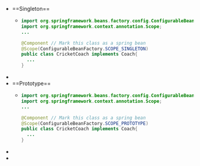 - ==Singleton==
	- ```java
	  import org.springframework.beans.factory.config.ConfigurableBeanFactory;
	  import org.springframework.context.annotation.Scope;
	  ...
	  
	  @Component // Mark this class as a spring bean
	  @Scope(ConfigurableBeanFactory.SCOPE_SINGLETON)
	  public class CricketCoach implements Coach{
	  	...
	  }
	  ```
-
- ==Prototype==
	- ```java
	  import org.springframework.beans.factory.config.ConfigurableBeanFactory;
	  import org.springframework.context.annotation.Scope;
	  ...
	  
	  @Component // Mark this class as a spring bean
	  @Scope(ConfigurableBeanFactory.SCOPE_PROTOTYPE)
	  public class CricketCoach implements Coach{
	  	...
	  }
	  ```
-
-